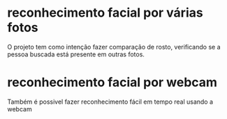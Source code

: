 # reconhecimento facial por várias fotos 
O projeto tem como intenção fazer comparação de rosto, verificando se a pessoa buscada está presente em outras fotos. 

# reconhecimento facial por webcam
Também é possivel fazer reconhecimento fácil em tempo real usando a webcam 
